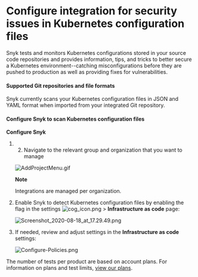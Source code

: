 # Configure integration for security issues in Kubernetes configuration files

Snyk tests and monitors Kubernetes configurations stored in your source code repositories and provides information, tips, and tricks to better secure a Kubernetes environment--catching misconfigurations before they are pushed to production as well as providing fixes for vulnerabilities.

#### Supported Git repositories and file formats

Snyk currently scans your Kubernetes configuration files in JSON and YAML format when imported from your integrated Git repository.

#### Configure Snyk to scan Kubernetes configuration files

**Configure Snyk**

1. 2. Navigate to the relevant group and organization that you want to manage

   ![AddProjectMenu.gif](https://support.snyk.io/hc/article_attachments/360006777178/uuid-da316a4a-c823-cf03-f37f-5305446dc970-en.gif)

   **Note**

   Integrations are managed per organization.

3. Enable Snyk to detect Kubernetes configuration files by enabling the flag in the settings ![cog\_icon.png](https://support.snyk.io/hc/article_attachments/4402908592145/cog_icon.png) &gt; **Infrastructure as code** page:

   ![Screenshot\_2020-08-18\_at\_17.29.49.png](https://support.snyk.io/hc/article_attachments/4402311177489/Screenshot_2020-08-18_at_17.29.49.png)

4. If needed, review and adjust settings in the **Infrastructure as code** settings:

   ![Configure-Policies.png](https://support.snyk.io/hc/article_attachments/360006701757/uuid-34af73f5-ffde-39bb-ffa4-364884089b2e-en.png)

The number of tests per product are based on account plans. For information on plans and test limits, [view our plans](https://snyk.io/plans/).

